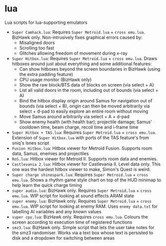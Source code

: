 # lua
Lua scripts for lua-supporting emulators

* `Super Camhack.lua`: Requires `Super Metroid.lua` + `cross emu.lua`. BizHawk only. Non-intrusively fixes graphical errors caused by:
  * Misaligned doors
  * Scrolling too fast
  * Glitches allowing freedom of movement during x-ray
* `Super Hitbox.lua`: Requires `Super Metroid.lua` + `cross emu.lua`. Draws hitboxes around just about everything and some additional features:
  * Can show hitboxes beyond the screen boundaries in BizHawk (using the extra padding feature)
  * CPU usage monitor (BizHawk only)
  * Show the raw block/BTS data of blocks on screen (via select + A)
  * List all valid doors in the room, including out of bounds (via select + A)
  * Bind the hitbox display origin around Samus for navigation out of bounds (via select + B), origin can then be moved arbitrarily via select + d-pad to easily explore an entire room without moving
  * Move Samus around arbitrarily via select + A + d-pad
  * Show enemy health (with health bar); projectile damage; Samus' cooldown time, beam charge, recoil time and i-frame time
* `Super Hitbox + TAS.lua`: Requires `Super Metroid.lua` + `cross emu.lua`. Extension of `Super Hitbox.lua` with ports of the TAS feature's from sniq's lsnes script
* `Fusion Hitbox.lua`: Hitbox viewer for Metroid Fusion. Supports room data, Samus, enemies and projectiles
* `RoS.lua`: Hitbox viewer for Metroid II. Supports room data and enemies.
* `Castlevania 2.lua`: Hitbox viewer for Castlevania II. Level data only. This one was the hardest hitbox viewer to make, Simon's Quest is weird.
* `Super charge shinespark.lua`: Requires `Super Metroid.lua` + `cross emu.lua`. Shows a rhythm game style chart on top of the HUD minimap to help learn the quick charge timing
* `super audio.lua`: BizHawk only. Requires `Super Metroid.lua` + `cross emu.lua`. WIP script for looking at sound effects ARAM state
* `super enemy.lua`: BizHawk only. Requires `Super Metroid.lua` + `cross emu.lua`. WIP script for looking at enemy RAM. Uses `enemy data.txt` for labelling AI variables and any known values
* `super cpu.lua`: BizHawk only. Requires `cross emu.lua`. Colours the screen according to execution time of registered functions
* `smz3.lua`: BizHawk only. Simple script that lets the user take notes for the smz3 randomiser. Works via a text box whose text is persisted to disk and a dropdown for switching between areas
